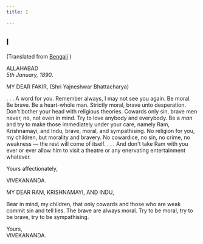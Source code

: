 ```yaml
---
title: I

---
```





  

  

## I

(Translated from [Bengali](b6022_23e5001.htm) )

ALLAHABAD  
*5th January, 1890*.

MY DEAR FAKIR, (Shri Yajneshwar Bhattacharya)

. . . A word for you. Remember always, I may not see you again. Be
moral. Be brave. Be a heart-whole man. Strictly moral, brave unto
desperation. Don't bother your head with religious theories. Cowards
only sin, brave men never, no, not even in mind. Try to love anybody and
everybody. Be a *man* and try to make those immediately under your care,
namely Ram, Krishnamayi, and Indu, brave, moral, and sympathising. No
religion for you, my children, but morality and bravery. No cowardice,
no sin, no crime, no weakness — the rest will come of itself. . . . And
don't take Ram with you ever or ever allow him to visit a theatre or any
enervating entertainment whatever. 

Yours affectionately,

VIVEKANANDA.

MY DEAR RAM, KRISHNAMAYI, AND INDU,

Bear in mind, my children, that only cowards and those who are weak
commit sin and tell lies. The brave are always moral. Try to be moral,
try to be brave, try to be sympathising.

Yours,  
VIVEKANANDA.


